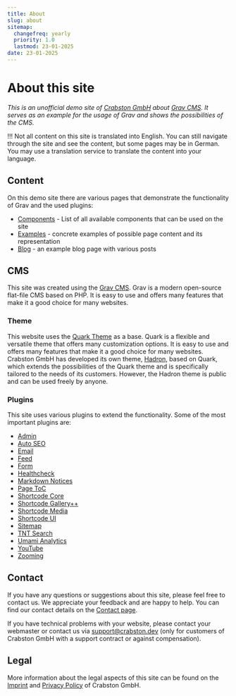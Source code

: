 ```yaml
---
title: About
slug: about
sitemap:
  changefreq: yearly
  priority: 1.0
  lastmod: 23-01-2025
date: 23-01-2025
---
```


# About this site

_This is an unofficial demo site of [Crabston GmbH](https://crabston.ch) about [Grav CMS](https://getgrav.org). It serves as an example for the usage of Grav and shows the possibilities of the CMS._

!!! Not all content on this site is translated into English. You can still navigate through the site and see the content, but some pages may be in German. You may use a translation service to translate the content into your language.

## Content

On this demo site there are various pages that demonstrate the functionality of Grav and the used plugins:
- [Components](/komponenten) - List of all available components that can be used on the site
- [Examples](/beispiele) - concrete examples of possible page content and its representation
- [Blog](/blog) - an example blog page with various posts

## CMS

This site was created using the [Grav CMS](https://getgrav.org). Grav is a modern open-source flat-file CMS based on PHP. It is easy to use and offers many features that make it a good choice for many websites.

### Theme

This website uses the [Quark Theme](https://github.com/getgrav/grav-theme-quark) as a base. Quark is a flexible and versatile theme that offers many customization options. It is easy to use and offers many features that make it a good choice for many websites.  
Crabston GmbH has developed its own theme, [Hadron](https://github.com/Crabston/grav-theme-hadron), based on Quark, which extends the possibilities of the Quark theme and is specifically tailored to the needs of its customers. However, the Hadron theme is public and can be used freely by anyone.

### Plugins

This site uses various plugins to extend the functionality. Some of the most important plugins are:

- [Admin](https://github.com/getgrav/grav-plugin-admin)
- [Auto SEO](https://github.com/francodacosta/grav-plugin-autoseo)
- [Email](https://github.com/getgrav/grav-plugin-email)
- [Feed](https://github.com/getgrav/grav-plugin-feed)
- [Form](https://github.com/getgrav/grav-plugin-form)
- [Healthcheck](https://github.com/Crabston/grav-plugin-healthcheck)
- [Markdown Notices](https://github.com/getgrav/grav-plugin-markdown-notices)
- [Page ToC](https://github.com/trilbymedia/grav-plugin-page-toc)
- [Shortcode Core](https://github.com/getgrav/grav-plugin-shortcode-core)
- [Shortcode Gallery++](https://github.com/sal0max/grav-plugin-shortcode-gallery-plusplus)
- [Shortcode Media](https://github.com/getgrav/grav-plugin-shortcode-media)
- [Shortcode UI](https://github.com/getgrav/grav-plugin-shortcode-ui)
- [Sitemap](https://github.com/getgrav/grav-plugin-sitemap)
- [TNT Search](https://github.com/trilbymedia/grav-plugin-tntsearch)
- [Umami Analytics](https://github.com/Crabston/grav-plugin-umami-analytics)
- [YouTube](https://github.com/getgrav/grav-plugin-youtube)
- [Zooming](https://github.com/JulianSchoenbaechler/grav-plugin-zooming)

## Contact

If you have any questions or suggestions about this site, please feel free to contact us. We appreciate your feedback and are happy to help. You can find our contact details on the [Contact page](https://crabston.ch/über/kontakt).

If you have technical problems with your website, please contact your webmaster or contact us via [support@crabston.dev](mailto:support@crabston.dev) (only for customers of Crabston GmbH with a support contract or against compensation).

## Legal

More information about the legal aspects of this site can be found on the [Imprint](https://crabston.ch/über/impressum) and [Privacy Policy](https://crabston.ch/über/datenschutz) of Crabston GmbH.
